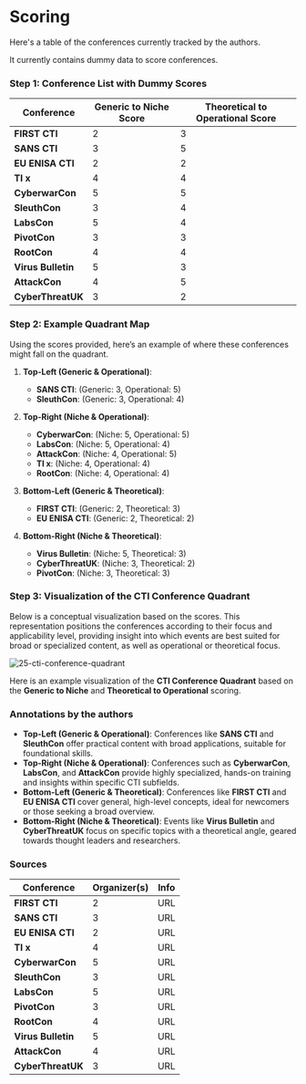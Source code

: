 # Scoring

Here's a table of the conferences currently tracked by the authors.

It currently contains dummy data to score conferences.

### Step 1: Conference List with Dummy Scores

| Conference               | Generic to Niche Score | Theoretical to Operational Score |
|--------------------------|------------------------|----------------------------------|
| **FIRST CTI**            | 2                      | 3                                |
| **SANS CTI**             | 3                      | 5                                |
| **EU ENISA CTI**         | 2                      | 2                                |
| **TI x**                 | 4                      | 4                                |
| **CyberwarCon**          | 5                      | 5                                |
| **SleuthCon**            | 3                      | 4                                |
| **LabsCon**              | 5                      | 4                                |
| **PivotCon**             | 3                      | 3                                |
| **RootCon**              | 4                      | 4                                |
| **Virus Bulletin**       | 5                      | 3                                |
| **AttackCon**            | 4                      | 5                                |
| **CyberThreatUK**        | 3                      | 2                                |

### Step 2: Example Quadrant Map

Using the scores provided, here’s an example of where these conferences might fall on the quadrant. 

1. **Top-Left (Generic & Operational)**:
   - **SANS CTI**: (Generic: 3, Operational: 5)
   - **SleuthCon**: (Generic: 3, Operational: 4)

2. **Top-Right (Niche & Operational)**:
   - **CyberwarCon**: (Niche: 5, Operational: 5)
   - **LabsCon**: (Niche: 5, Operational: 4)
   - **AttackCon**: (Niche: 4, Operational: 5)
   - **TI x**: (Niche: 4, Operational: 4)
   - **RootCon**: (Niche: 4, Operational: 4)

3. **Bottom-Left (Generic & Theoretical)**:
   - **FIRST CTI**: (Generic: 2, Theoretical: 3)
   - **EU ENISA CTI**: (Generic: 2, Theoretical: 2)

4. **Bottom-Right (Niche & Theoretical)**:
   - **Virus Bulletin**: (Niche: 5, Theoretical: 3)
   - **CyberThreatUK**: (Niche: 3, Theoretical: 2)
   - **PivotCon**: (Niche: 3, Theoretical: 3)

### Step 3: Visualization of the CTI Conference Quadrant

Below is a conceptual visualization based on the scores. This representation positions the conferences according to their focus and applicability level, providing insight into which events are best suited for broad or specialized content, as well as operational or theoretical focus.

![25-cti-conference-quadrant](https://github.com/user-attachments/assets/00c660d3-5238-4f37-9f95-25c1806287c2)


Here is an example visualization of the **CTI Conference Quadrant** based on the **Generic to Niche** and **Theoretical to Operational** scoring. 

### Annotations by the authors
- **Top-Left (Generic & Operational)**: Conferences like **SANS CTI** and **SleuthCon** offer practical content with broad applications, suitable for foundational skills.
- **Top-Right (Niche & Operational)**: Conferences such as **CyberwarCon**, **LabsCon**, and **AttackCon** provide highly specialized, hands-on training and insights within specific CTI subfields.
- **Bottom-Left (Generic & Theoretical)**: Conferences like **FIRST CTI** and **EU ENISA CTI** cover general, high-level concepts, ideal for newcomers or those seeking a broad overview.
- **Bottom-Right (Niche & Theoretical)**: Events like **Virus Bulletin** and **CyberThreatUK** focus on specific topics with a theoretical angle, geared towards thought leaders and researchers.

### Sources

| Conference               | Organizer(s) | Info |
|--------------------------|------------------------|----------------------------------|
| **FIRST CTI**            | 2                      | URL                                |
| **SANS CTI**             | 3                      | URL                                |
| **EU ENISA CTI**         | 2                      | URL                                |
| **TI x**                 | 4                      | URL                                |
| **CyberwarCon**          | 5                      | URL                                |
| **SleuthCon**            | 3                      | URL                                |
| **LabsCon**              | 5                      | URL                                |
| **PivotCon**             | 3                      | URL                                |
| **RootCon**              | 4                      | URL                                |
| **Virus Bulletin**       | 5                      | URL                                |
| **AttackCon**            | 4                      | URL                                |
| **CyberThreatUK**        | 3                      | URL                                |
